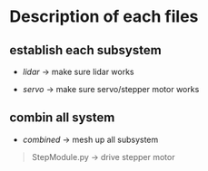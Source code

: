 # Description of each files

## establish each subsystem
* _lidar_ -> make sure lidar works

* _servo_ -> make sure servo/stepper motor works

## combin all system

* _combined_ -> mesh up all subsystem
> StepModule.py -> drive stepper motor

